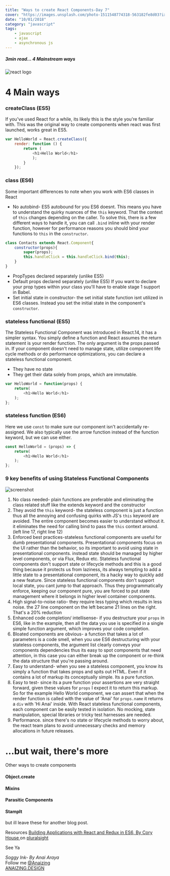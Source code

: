 ```yaml
---
title: "Ways to create React Components-Day 7"
cover: "https://images.unsplash.com/photo-1511548774318-563182fe8d03?ixlib=rb-0.3.5&ixid=eyJhcHBfaWQiOjEyMDd9&s=226688553251c9261fa28de062b96b40&auto=format&fit=crop&w=750&q=80"
date: "10/01/2018"
category: "javascript"
tags:
    - javascript
    - ajax
    - asynchronous js
---
```

##### 3min read... 4 Mainstream ways


![react logo](https://cdn-images-1.medium.com/max/675/1*oi8WLwC2u0EEI1j9uKmwWg.png)

# 4 Main ways

### createClass (ES5)
If you've used React for a while, its likely this is the style you're familiar with. This was the original way to create components when react was first launched, works great in ES5.

```js
var HelloWorld = React.createClass({
    render: function () {
        return (
            <h1>Hello World</h1>
            );
        }
    });
```

### class (ES6)
Some important differences to note when you work with ES6 classes in React

* No autobind- ES5 autobound for you ES6 doesnt. This means you have to understand the quirky nuances of the `this` keyword. That the context of `this` changes depending on the caller. To solve this, there is a few different ways to handle it, you can call `.bind` inline with your render function, however for performance reasons you should bind your functions to `this` in the `constructor`.

```js
class Contacts extends React.Component{
    constructor(props){
        super(props);
        this.handleClick = this.handleClick.bind(this);
    }
}
```

* PropTypes declared separately (unlike ES5)
* Default props declared separately (unlike ES5)
If you want to declare your prop types within your class you'll have to enable stage 1 support in Babel.
* Set initial state in constructor- the set initial state function isnt utilized in ES6 classes. Instead you set the initial state in the component's
`constructor`.

### stateless functional (ES5)
The Stateless Functional Component was introduced in React.14, it has a simpler syntax. You simply define a function and React assumes the return statement is your render function. The only argument is the props passed in. If your component doesn't need to manage state, utilize component life cycle methods or do performance optimizations, you can declare a stateless functional component.
* They have no state
* They get their data solely from props, which are immutable.

```js
var HelloWorld = function(props) {
    return(
        <h1>Hello World</h1>
    );
};
```

### stateless function (ES6)
Here we use `const` to make sure our component isn't accidentally re-assigned. We also typically use the arrow function instead of the function keyword, but we can use either.

```js
const HelloWorld = (props) => {
    return(
        <h1>Hello World</h1>
    );
};
```

### 9 key benefits of using Stateless Functional Components

![screenshot](https://scontent-syd2-1.xx.fbcdn.net/v/t1.0-9/26196121_10159740812160117_6391108645435182703_n.jpg?oh=1f52643985a9abb7f5d1df0f82d310d7&oe=5AFE1845)

1. No class needed- plain functions are preferable and eliminating the class related stuff like the extends keyword and the constructor
2. They avoid the `this` keyword- the stateless component is just a function thus all the annoying and confusing quirks with JS's `this` keyword are avoided. The entire component becomes easier to understand without it. it eliminates the need for calling bind to pass the `this` context around. (left line 17, right line 12)
3. Enforced best practices-stateless functional components are useful for dumb presentational components. Presentational components focus on the UI rather than the behavior, so its important to avoid using state in presentational components. instead state should be managed by higher level components, or via Flux, Redux etc. Stateless functional components don't support state or lifecycle methods and this is a good thing because it protects us from laziness, its always tempting to add a little state to a presentational component, its a hacky way to quickly add a new feature. Since stateless functional components don't support local state, you cant jump to that approach. Thus they programmatically enforce, keeping our component pure, you are forced to put state management where it belongs in higher level container components.
4. High signal-to-noise ratio- they require less typing which results in less noise. the 27 line component on the left became 21 lines on the right. That's a 20% reduction
5. Enhanced code completion/ intellisense- if you destructure your `props` in ES6, like in the example, then all the data you use is specified in a single simple function argument, which improves your code completion.
6. Bloated components are obvious- a function that takes a lot of parameters is a code smell, when you use ES6 destructuring with your stateless components, the argument list clearly conveys your components dependencies thus its easy to spot components that need attention, in this case you can either break up the component or re-think the data structure that you're passing around.
7. Easy to understand- when you see a stateless component, you know its simply a function that takes props and spits out HTML. Even if it contains a lot of markup its conceptually simple. Its a pure function.
8. Easy to test- since its a pure function your assertions are very straight forward, given these values for `props` I expect it to return this markup. So for the example Hello World component, we can assert that when the render function is called with the value of 'Anai' for `props.name` it returns a `div` with 'Hi Anai' inside. With React stateless functional components, each component can be easily tested in isolation. No mocking, state manipulation, special libraries or tricky test harnesses are needed.
9. Performance. since there's no state or lifecycle methods to worry about, the react team plans to avoid unnecessary checks and memory allocations in future releases.

# ...but wait, there's more
Other ways to create components

#### Object.create

#### Mixins

#### Parasitic Components

#### StampIt

but ill leave these for another blog post.

Resources
[Building Applications with React and Redux in ES6, By Cory House ](https://app.pluralsight.com/player?course=react-redux-react-router-es6&author=cory-house&name=react-redux-react-router-es6-m8&clip=14&mode=live) on [pluralsight](https://www.pluralsight.com/)



See Ya


_Soggy Ink- By Anai Araya_<br>
Follow me [@Anaizing](https://twitter.com/Anaizing) <br>
[ANAIZING.DESIGN](https://anaizing.design/)